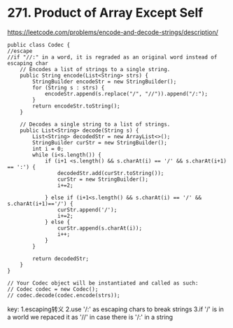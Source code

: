 # 271. Product of Array Except Self
https://leetcode.com/problems/encode-and-decode-strings/description/

```
public class Codec {
//escape
//if "//:" in a word, it is regraded as an original word instead of escaping char
    // Encodes a list of strings to a single string.
    public String encode(List<String> strs) {
        StringBuilder encodeStr = new StringBuilder();
        for (String s : strs) {
            encodeStr.append(s.replace("/", "//")).append("/:");
        }
        return encodeStr.toString();
    }

    // Decodes a single string to a list of strings.
    public List<String> decode(String s) {
        List<String> decodedStr = new ArrayList<>();
        StringBuilder curStr = new StringBuilder();
        int i = 0;
        while (i<s.length()) {
            if (i+1 <s.length() && s.charAt(i) == '/' && s.charAt(i+1) == ':') {
                decodedStr.add(curStr.toString());
                curStr = new StringBuilder();
                i+=2;

            } else if (i+1<s.length() && s.charAt(i) == '/' && s.charAt(i+1)=='/') {
                curStr.append('/');
                i+=2;
            } else {
                curStr.append(s.charAt(i));
                i++;
            }
        }

        return decodedStr;
    }
}

// Your Codec object will be instantiated and called as such:
// Codec codec = new Codec();
// codec.decode(codec.encode(strs));
```

key:
1.escaping转义
2.use '/:' as escaping chars to break strings
3.if '/' is in a world we repaced it as '//' in case there is '/:' in a string